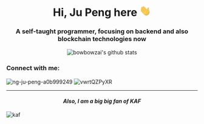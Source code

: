 <h1 align="center">Hi, Ju Peng here <img src="https://github.com/ABSphreak/ABSphreak/blob/master/gifs/Hi.gif" width="30"></h1>
<h3 align="center">A self-taught programmer, focusing on backend and also blockchain technologies now</h3>

<div align="center">
      <td valign="top"><img src="https://github-readme-stats.vercel.app/api?username=bowbowzai&count_private=true&show_icons=true&theme=tokyonight" alt="bowbowzai's github stats"></td>
</div>

<h3 align="left">Connect with me:</h3>
<p align="left">
<img align="center" src="https://raw.githubusercontent.com/rahuldkjain/github-profile-readme-generator/master/src/images/icons/Social/linked-in-alt.svg" alt="ng-ju-peng-a0b999249" height="30" width="40" />
<img align="center" src="https://raw.githubusercontent.com/rahuldkjain/github-profile-readme-generator/master/src/images/icons/Social/discord.svg" alt="vwrtQZPyXR" height="30" width="40" />
</p>


---

<div align="center">
  <h4><i>Also, I am a big big fan of KAF </i></h4>
</div>
<img src="https://github.com/bowbowzai/bowbowzai/assets/74807962/4ec5eeba-4012-4c2a-b6d8-de02cbf0389b" alt="kaf"/>

